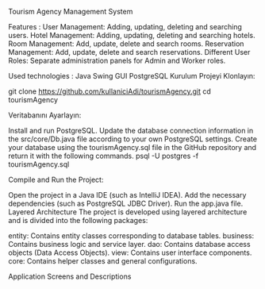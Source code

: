 Tourism Agency Management System

Features :
User Management: Adding, updating, deleting and searching users.
Hotel Management: Adding, updating, deleting and searching hotels.
Room Management: Add, update, delete and search rooms.
Reservation Management: Add, update, delete and search reservations.
Different User Roles: Separate administration panels for Admin and Worker roles.

Used technologies :
Java
Swing GUI
PostgreSQL
Kurulum
Projeyi Klonlayın:

git clone https://github.com/kullaniciAdi/tourismAgency.git
cd tourismAgency

Veritabanını Ayarlayın:

Install and run PostgreSQL.
Update the database connection information in the src/core/Db.java file according to your own PostgreSQL settings.
Create your database using the tourismAgency.sql file in the GitHub repository and return it with the following commands.
psql -U postgres -f tourismAgency.sql

Compile and Run the Project:

Open the project in a Java IDE (such as IntelliJ IDEA).
Add the necessary dependencies (such as PostgreSQL JDBC Driver).
Run the app.java file.
Layered Architecture
The project is developed using layered architecture and is divided into the following packages:

entity: Contains entity classes corresponding to database tables.
business: Contains business logic and service layer.
dao: Contains database access objects (Data Access Objects).
view: Contains user interface components.
core: Contains helper classes and general configurations.

Application Screens and Descriptions
